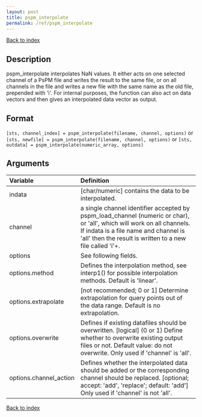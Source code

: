 ```yaml
---
layout: post
title: pspm_interpolate
permalink: /ref/pspm_interpolate
---
```

 
[Back to index](/PsPM/ref/)

## Description

pspm_interpolate interpolates NaN values. It either acts on one selected channel of a PsPM file and writes the result to the same file, or on all channels in the file and writes a new file with the same name as the old file, prepended with 'i'. For internal purposes, the function can also act on data vectors and then gives an interpolated data vector as output.


## Format

`[sts, channel_index] = pspm_interpolate(filename, channel, options)` or
`[sts, newfile] = pspm_interpolate(filename, channel, options)` or
`[sts, outdata] = pspm_interpolate(numeric_array, options)`


## Arguments

| Variable | Definition |
|:--|:--|
| indata | [char/numeric] contains the data to be interpolated. |
| channel | a single channel identifier accepted by pspm_load_channel (numeric or char), or 'all', which will work on all channels. If indata is a file name and channel is 'all' then the result is written to a new file called 'i'+<old filename>. |
| options | See following fields. |
| options.method | Defines the interpolation method, see interp1() for possible interpolation methods. Default is 'linear'. |
| options.extrapolate | [not recommended; 0 or 1] Determine extrapolation for query points out of the data range. Default is no extrapolation. |
| options.overwrite | Defines if existing datafiles should be overwritten. [logical] (0 or 1) Define whether to overwrite existing output files or not. Default value: do not overwrite. Only used if 'channel' is 'all'. |
| options.channel_action | Defines whether the interpolated data should be added or the corresponding channel should be replaced. [optional; accept: 'add', 'replace'; default: 'add'] Only used if 'channel' is not 'all'. |


[Back to index](/PsPM/ref/)
